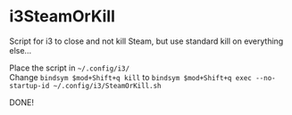 # i3SteamOrKill
Script for i3 to close and not kill Steam, but use standard kill on everything else...

Place the script in `~/.config/i3/`\
Change `bindsym $mod+Shift+q kill` to `bindsym $mod+Shift+q exec --no-startup-id ~/.config/i3/SteamOrKill.sh`

DONE!
